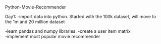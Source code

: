 Python-Movie-Recommender 

Day1: 
-import data into python. Started with the 100k dataset, will move to the 1m and 20 million dataset 
 
-learn pandas and numpy libraries. 
-create a user item matrix  
-implement most popular movie recommender 


